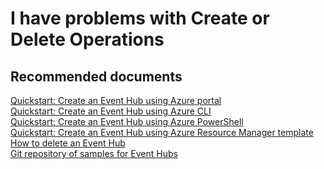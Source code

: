 <properties
    pageTitle="I have problems with Create or Delete Operations"
    description="I have problems with Create or Delete Operations"
    service="microsoft.eventhub"
    resource="namespaces"
    ms.author="v-miegge, chiragpa"
    author="v-miegge"
    displayOrder=""
    selfHelpType="generic"
    supportTopicIds="32636946"
    resourceTags=""
    productPesIds="16125"
    cloudEnvironments="public,BlackForest,Fairfax"
    articleId="3fe0825f-0e83-4373-bc89-90dcb5965914"
/>

# I have problems with Create or Delete Operations

## Recommended documents

[Quickstart: Create an Event Hub using Azure portal](https://docs.microsoft.com/azure/event-hubs/event-hubs-create)<br>
[Quickstart: Create an Event Hub using Azure CLI](https://docs.microsoft.com/azure/event-hubs/event-hubs-quickstart-cli)<br> 
[Quickstart: Create an Event Hub using Azure PowerShell](https://docs.microsoft.com/azure/event-hubs/event-hubs-quickstart-powershell)<br>
[Quickstart: Create an Event Hub using Azure Resource Manager template](https://docs.microsoft.com/azure/event-hubs/event-hubs-resource-manager-namespace-event-hub)<br>
[How to delete an Event Hub](https://docs.microsoft.com/rest/api/eventhub/eventhubs/delete)<br>
[Git repository of samples for Event Hubs](https://docs.microsoft.com/azure/event-hubs/event-hubs-samples)

